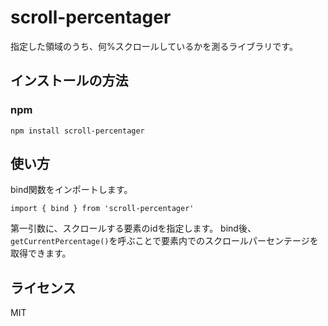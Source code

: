 # scroll-percentager
指定した領域のうち、何%スクロールしているかを測るライブラリです。

## インストールの方法
### npm
```
npm install scroll-percentager
```

## 使い方
bind関数をインポートします。

```
import { bind } from 'scroll-percentager'
```

第一引数に、スクロールする要素のidを指定します。
bind後、`getCurrentPercentage()`を呼ぶことで要素内でのスクロールパーセンテージを取得できます。

## ライセンス
MIT